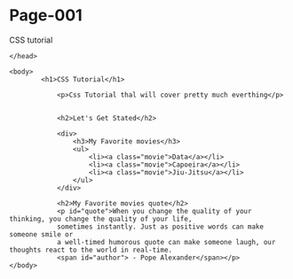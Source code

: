 # Page-001
CSS tutorial

<!DOCTYPE html>
<html>
	<head>
		<title>Demo</title>
		<link rel="stylesheet" type="text/css" href="page">
		
	</head>
	
	<body>
			<h1>CSS Tutorial</h1>
			
				<p>Css Tutorial thal will cover pretty much everthing</p>


				<h2>Let's Get Stated</h2>
				
				<div>
					<h3>My Favorite movies</h3>
					<ul>
						<li><a class="movie">Data</a></li>
						<li><a class="movie">Capoeira</a></li>
						<li><a class="movie">Jiu-Jitsu</a></li>
					</ul>
				</div>
				
				<h2>My Favorite movies quote</h2>
				<p id="quote">When you change the quality of your thinking, you change the quality of your life, 
				sometimes instantly. Just as positive words can make someone smile or 
				a well-timed humorous quote can make someone laugh, our thoughts react to the world in real-time.
				<span id="author"> - Pope Alexander</span></p>
	</body>
</html>

